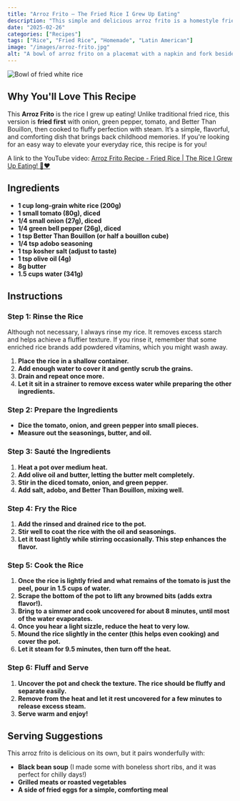 ```yaml
---
title: "Arroz Frito – The Fried Rice I Grew Up Eating"
description: "This simple and delicious arroz frito is a homestyle fried rice cooked with onion, green pepper, tomato, and Better Than Bouillon before being steamed to perfection."
date: "2025-02-26"
categories: ["Recipes"]
tags: ["Rice", "Fried Rice", "Homemade", "Latin American"]
image: "/images/arroz-frito.jpg"
alt: "A bowl of arroz frito on a placemat with a napkin and fork beside it."
---
```


![Bowl of fried white rice](../../images/arroz-frito-blanco-white-fried-rice.jpg)


## Why You'll Love This Recipe
This **Arroz Frito** is the rice I grew up eating! Unlike traditional fried rice, this version is **fried first** with onion, green pepper, tomato, and Better Than Bouillon, then cooked to fluffy perfection with steam. It’s a simple, flavorful, and comforting dish that brings back childhood memories. If you're looking for an easy way to elevate your everyday rice, this recipe is for you!

A link to the YouTube video: [Arroz Frito Recipe - Fried Rice | The Rice I Grew Up Eating! 🍚❤️](https://youtu.be/OkIzcDO0A2c)


## Ingredients
- **1 cup long-grain white rice (200g)**
- **1 small tomato (80g), diced**
- **1/4 small onion (27g), diced**
- **1/4 green bell pepper (26g), diced**
- **1 tsp Better Than Bouillon (or half a bouillon cube)**
- **1/4 tsp adobo seasoning**
- **1 tsp kosher salt (adjust to taste)**
- **1 tsp olive oil (4g)**
- **8g butter**
- **1.5 cups water (341g)**

## Instructions
### Step 1: Rinse the Rice
Although not necessary, I always rinse my rice. It removes excess starch and helps achieve a fluffier texture. If you rinse it, remember that some enriched rice brands add powdered vitamins, which you might wash away.

1. **Place the rice in a shallow container.**
2. **Add enough water to cover it and gently scrub the grains.**
3. **Drain and repeat once more.**
4. **Let it sit in a strainer to remove excess water while preparing the other ingredients.**

### Step 2: Prepare the Ingredients

- **Dice the tomato, onion, and green pepper into small pieces.**
- **Measure out the seasonings, butter, and oil.**

### Step 3: Sauté the Ingredients
1. **Heat a pot over medium heat.**
2. **Add olive oil and butter, letting the butter melt completely.**
3. **Stir in the diced tomato, onion, and green pepper.**
4. **Add salt, adobo, and Better Than Bouillon, mixing well.**

### Step 4: Fry the Rice
1. **Add the rinsed and drained rice to the pot.**
2. **Stir well to coat the rice with the oil and seasonings.**
3. **Let it toast lightly while stirring occasionally. This step enhances the flavor.**

### Step 5: Cook the Rice
1. **Once the rice is lightly fried and what remains of the tomato is just the peel, pour in 1.5 cups of water.**
2. **Scrape the bottom of the pot to lift any browned bits (adds extra flavor!).**
3. **Bring to a simmer and cook uncovered for about 8 minutes, until most of the water evaporates.**
4. **Once you hear a light sizzle, reduce the heat to very low.**
5. **Mound the rice slightly in the center (this helps even cooking) and cover the pot.**
6. **Let it steam for 9.5 minutes, then turn off the heat.**

### Step 6: Fluff and Serve
1. **Uncover the pot and check the texture. The rice should be fluffy and separate easily.**
2. **Remove from the heat and let it rest uncovered for a few minutes to release excess steam.**
3. **Serve warm and enjoy!**

## Serving Suggestions
This arroz frito is delicious on its own, but it pairs wonderfully with:
- **Black bean soup** (I made some with boneless short ribs, and it was perfect for chilly days!)
- **Grilled meats or roasted vegetables**
- **A side of fried eggs for a simple, comforting meal**


